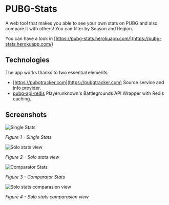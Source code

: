 # PUBG-Stats

A web tool that makes you able to see your own stats on PUBG and also compare it with others! You can filter by Season and Region.

You can have a look in [https://pubg-stats.herokuapp.com/](https://pubg-stats.herokuapp.com/)

## Technologies

The app works thanks to two essential elements:

- [https://pubgtracker.com](https://pubgtracker.com) Source service and info provider.
- [pubg-api-redis](https://github.com/javilobo8/pubg-api-redis) Playerunknown's Battlegrounds API Wrapper with Redis caching.

## Screenshots

![Single Stats](https://i.gyazo.com/6dad60adae96f324f395a049f2843d37.png)

*Figure 1 - Single Stats*

![Solo stats view](https://i.gyazo.com/d42e742e519b87333e81887e935cae68.png)

*Figure 2 - Solo stats view*

![Comparator Stats](https://i.gyazo.com/39c70309ead975aa0d478f40ff679a17.png)

*Figure 3 - Comparator Stats*

![Solo stats comparasion view](https://i.gyazo.com/f3349a581180c91a3441908663e5a3e3.png)

*Figure 4 - Solo stats comparasion view*

